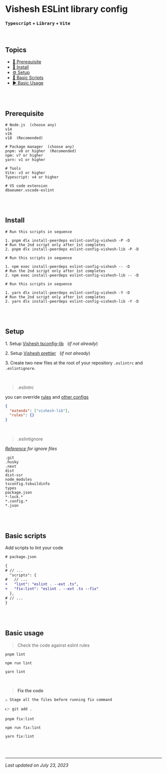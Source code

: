 # Vishesh ESLint library config

#### **<kbd>Typescript</kbd> + <kbd>Library</kbd> + <kbd>Vite</kbd>**

<br>

## Topics

- [🤞 Prerequisite][pre]
- [📲 Install][install]
- [⚙️ Setup][setup]
- [🦾 Basic Scripts][scripts]
- [▶️ Basic Usage][usage]

<br><br>

## Prerequisite

```shell
# Node.js  (choose any)
v14
v16
v18  (Recomended)

# Package manager  (choose any)
pnpm: v8 or higher  (Recomended)
npm: v7 or higher
yarn: v1 or higher

# Tools
Vite: v3 or higher
Typescript: v4 or higher

# VS code extension
dbaeumer.vscode-eslint
```

<br><br>

## Install

```shell
# Run this scripts in sequence

1. pnpm dlx install-peerdeps eslint-config-vishesh -P -D
# Run the 2nd script only after 1st completes
2. pnpm dlx install-peerdeps eslint-config-vishesh-lib -P -D
```

```shell
# Run this scripts in sequence

1. npm exec install-peerdeps eslint-config-vishesh -- -D
# Run the 2nd script only after 1st completes
2. npm exec install-peerdeps eslint-config-vishesh-lib -- -D
```

```shell
# Run this scripts in sequence

1. yarn dlx install-peerdeps eslint-config-vishesh -Y -D
# Run the 2nd script only after 1st completes
2. yarn dlx install-peerdeps eslint-config-vishesh-lib -Y -D
```

<br><br>

## Setup

1\. Setup [Vishesh tsconfig-lib][tsconfig-lib] &nbsp;&nbsp;(_if not already_)

2\. Setup [Vishesh prettier][prettier] &nbsp;&nbsp;(_if not already_)

3\. Create two new files at the root of your repository `.eslintrc` and `.eslintignore`.

<br>

> .eslintrc

you can override [rules] and [other configs][configure-eslint]

```json
{
  "extends": ["vishesh-lib"],
  "rules": {}
}
```

<br>

> .eslintignore

_[Reference][eslint-ignore] for ignore files_

```
.git
.husky
.next
dist
dist-ssr
node_modules
tsconfig.tsbuildinfo
types
package.json
*-lock.*
*.config.*
*.json
```

<br><br>

## Basic scripts

Add scripts to lint your code

```diff
# package.json

{
# // ...
  "scripts": {
#   // ...
+   "lint": "eslint . --ext .ts",
+   "fix:lint": "eslint . --ext .ts --fix"
  },
# // ...
}
```

<br><br>

## Basic usage

> Check the code against eslint rules

```shell
pnpm lint
```

```shell
npm run lint
```

```shell
yarn lint
```

<br>

> **Fix the code** <br>

```shell
⚠️ Stage all the files before running fix command

👉 git add .
```

```shell
pnpm fix:lint
```

```shell
npm run fix:lint
```

```shell
yarn fix:lint
```

<br><br>

---

_Last updated on July 23, 2023_

[pre]: #prerequisite "Prerequisite"
[install]: #install "Install"
[setup]: #setup "Setup"
[scripts]: #basic-scripts "Basic Scripts"
[usage]: #basic-usage "Basic Usage"
[tsconfig-lib]: https://github.com/mrjadeja/vishesh/blob/main/src/packages/dev/tsconfig-lib/README.md "Vishesh typescript documentation"
[prettier]: https://github.com/mrjadeja/vishesh/blob/main/src/packages/dev/prettier/README.md "Vishesh typescript documentation"
[rules]: https://eslint.org/docs/latest/rules "Eslint rules reference"
[configure-eslint]: https://eslint.org/docs/latest/use/configure/ "Configure ESlint"
[eslint-ignore]: https://eslint.org/docs/latest/use/configure/ignore#the-eslintignore-file "Eslint ignore official documentation"
